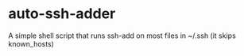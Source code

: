 # auto-ssh-adder
A simple shell script that runs ssh-add on most files in ~/.ssh
(it skips known_hosts)
